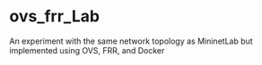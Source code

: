 # ovs_frr_Lab
An experiment with the same network topology as MininetLab but implemented using OVS, FRR, and Docker
